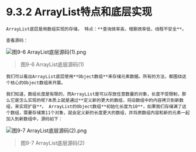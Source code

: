 # 9.3.2 ArrayList特点和底层实现

    ArrayList底层是用数组实现的存储。 特点：**查询效率高，增删效率低，线程不安全**。
    
    查看源码：

![图9-6 ArrayList底层源码(1).png](https://www.sxt.cn/360shop/Public/admin/UEditor/20170524/1495616601500147.png)

> 图9-6 ArrayList底层源码(1)

    我们可以看出ArrayList底层使用**Object数组**来存储元素数据。所有的方法，都围绕这个核心的Object数组来开展。

    我们知道，数组长度是有限的，而ArrayList是可以存放任意数量的对象，长度不受限制，那么它是怎么实现的呢?本质上就是通过**定义新的更大的数组，将旧数组中的内容拷贝到新数组，来实现扩容**。 ArrayList的Object数组**初始化长度为10**，如果我们存储满了这个数组，需要存储第11个对象，就会定义新的长度更大的数组，并将原数组内容和新的元素一起加入到新数组中，源码如下：

![图9-7 ArrayList底层源码(2).png](https://www.sxt.cn/360shop/Public/admin/UEditor/20170524/1495616624527034.png)

> 图9-7 ArrayList底层源码(2)